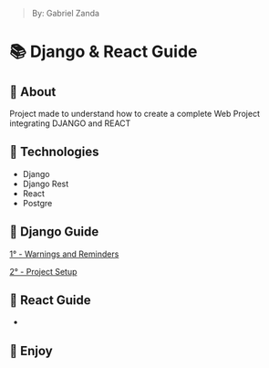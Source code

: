> By: Gabriel Zanda

# 📚 Django & React Guide 

## 📌 About

Project made to understand how to create a complete Web Project integrating DJANGO and REACT

## 📌 Technologies

-   Django
-   Django Rest
-   React
-   Postgre

## 📌 Django Guide

[1° - Warnings and Reminders](/>%20DJANGO%20GUIDE/0.Warnings%20and%20Reminders.md)

[2° - Project Setup](/>%20DJANGO%20GUIDE/1.%20Project%20Setup.md)

## 📌 React Guide

- 

## 📌 Enjoy
